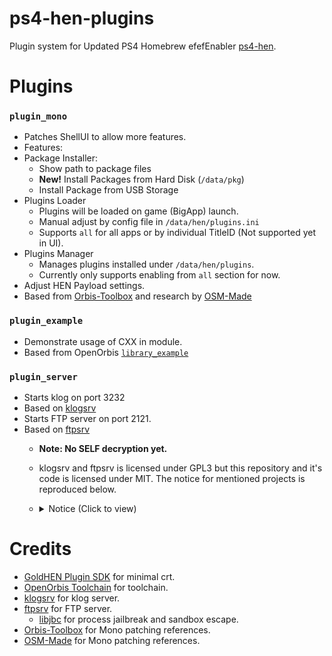 # ps4-hen-plugins

Plugin system for Updated PS4 Homebrew efefEnabler [ps4-hen](https://github.com/Scene-Collective/ps4-hen).

# Plugins

### `plugin_mono`
  - Patches ShellUI to allow more features.
  - Features:
  - Package Installer:
    - Show path to package files
    - **New!** Install Packages from Hard Disk (`/data/pkg`)
    - Install Package from USB Storage
  - Plugins Loader
    - Plugins will be loaded on game (BigApp) launch.
    - Manual adjust by config file in `/data/hen/plugins.ini`
    - Supports `all` for all apps or by individual TitleID (Not supported yet in UI).
  - Plugins Manager
    - Manages plugins installed under `/data/hen/plugins`.
    - Currently only supports enabling from `all` section for now.
  - Adjust HEN Payload settings.
  - Based from [Orbis-Toolbox](https://github.com/OSM-Made/Orbis-Toolbox) and research by [OSM-Made](https://github.com/OSM-Made)
### `plugin_example`
  - Demonstrate usage of CXX in module.
  - Based from OpenOrbis [`library_example`](https://github.com/OpenOrbis/OpenOrbis-PS4-Toolchain/blob/63c0be5ffff09fbaebebc6b9a738d150e2da0205/samples/library_example/library_example/lib.cpp)
### `plugin_server`
  - Starts klog on port 3232 <!-- (assuming process has access to `/dev/klog`, i.e `ScePartyDaemonMain`) -->
  - Based on [klogsrv](https://github.com/ps5-payload-dev/klogsrv)
  - Starts FTP server on port 2121.
  - Based on [ftpsrv](https://github.com/ps5-payload-dev/ftpsrv)
    - **Note: No SELF decryption yet.**
    - klogsrv and ftpsrv is licensed under GPL3 but this repository and it's code is licensed under MIT. The notice for mentioned projects is reproduced below.
    - <details> <summary> Notice (Click to view) </summary>
      
      ```
      Copyright (C) 2023 John Törnblom
      
      This program is free software; you can redistribute it and/or modify it
      under the terms of the GNU General Public License as published by the
      Free Software Foundation; either version 3, or (at your option) any
      later version.
      
      This program is distributed in the hope that it will be useful,
      but WITHOUT ANY WARRANTY; without even the implied warranty of
      MERCHANTABILITY or FITNESS FOR A PARTICULAR PURPOSE.  See the
      GNU General Public License for more details.
      
      You should have received a copy of the GNU General Public License
      along with this program; see the file COPYING. If not, see
      <http://www.gnu.org/licenses/>.
      ```
      
      </details>

# Credits

- [GoldHEN Plugin SDK](https://github.com/GoldHEN/GoldHEN_Plugins_SDK) for minimal crt.
- [OpenOrbis Toolchain](https://github.com/OpenOrbis/OpenOrbis-PS4-Toolchain) for toolchain.
- [klogsrv](https://github.com/ps5-payload-dev/klogsrv) for klog server.
- [ftpsrv](https://github.com/ps5-payload-dev/ftpsrv) for FTP server.
  - [libjbc](https://github.com/sleirsgoevy/ps4-libjbc) for process jailbreak and sandbox escape.
- [Orbis-Toolbox](https://github.com/OSM-Made/Orbis-Toolbox) for Mono patching references.
- [OSM-Made](https://github.com/OSM-Made) for Mono patching references.
